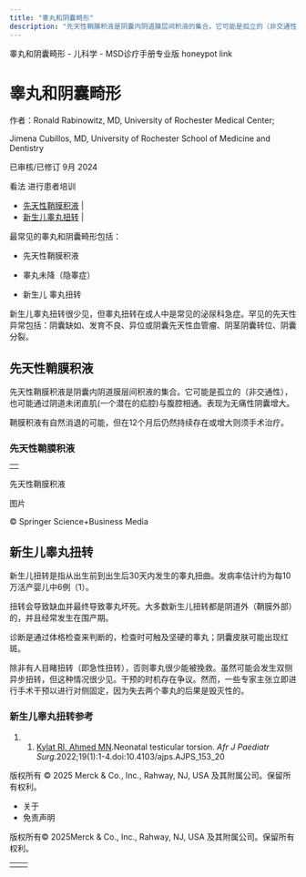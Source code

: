 ```yaml
---
title: "睾丸和阴囊畸形"
description: "先天性鞘膜积液是阴囊内阴道膜层间积液的集合。它可能是孤立的（非交通性），也可能通过阴道未闭直肌(一个潜在的疝腔)与腹腔相通。表现为无痛性阴囊增大。"
---
```


﻿睾丸和阴囊畸形 \- 儿科学 \- MSD诊疗手册专业版 honeypot link

# 睾丸和阴囊畸形

作者：Ronald Rabinowitz, MD, University of Rochester Medical Center;

Jimena Cubillos, MD, University of Rochester School of Medicine and Dentistry

已审核/已修订 9月 2024

看法 进行患者培训

- [先天性鞘膜积液](#先天性鞘膜积液_v93769165_zh) \|
- [新生儿睾丸扭转](#新生儿睾丸扭转_v93769171_zh) \|

最常见的睾丸和阴囊畸形包括：

- 先天性鞘膜积液

- 睾丸未降（隐睾症）

- 新生儿 睾丸扭转


新生儿睾丸扭转很少见，但睾丸扭转在成人中是常见的泌尿科急症。罕见的先天性异常包括：阴囊缺如、发育不良、异位或阴囊先天性血管瘤、阴茎阴囊转位、阴囊分裂。

## 先天性鞘膜积液

先天性鞘膜积液是阴囊内阴道膜层间积液的集合。它可能是孤立的（非交通性），也可能通过阴道未闭直肌(一个潜在的疝腔)与腹腔相通。表现为无痛性阴囊增大。

鞘膜积液有自然消退的可能，但在12个月后仍然持续存在或增大则须手术治疗。

### 先天性鞘膜积液

|     |
| --- |
|  |

先天性鞘膜积液



图片

© Springer Science+Business Media

## 新生儿睾丸扭转

新生儿扭转是指从出生前到出生后30天内发生的睾丸扭曲。发病率估计约为每10万活产婴儿中6例（1）。

扭转会导致缺血并最终导致睾丸坏死。大多数新生儿扭转都是阴道外（鞘膜外部）的，并且经常发生在围产期。

诊断是通过体格检查来判断的，检查时可触及坚硬的睾丸；阴囊皮肤可能出现红斑。

除非有人目睹扭转（即急性扭转），否则睾丸很少能被挽救。虽然可能会发生双侧异步扭转，但这种情况很少见。干预的时机存在争议。然而，一些专家主张立即进行手术干预以进行对侧固定，因为失去两个睾丸的后果是毁灭性的。

### 新生儿睾丸扭转参考

1. 1. [Kylat RI, Ahmed MN](https://www.ncbi.nlm.nih.gov/pmc/articles/PMC8759414/).Neonatal testicular torsion. _Afr J Paediatr Surg_.2022;19(1):1-4.doi:10.4103/ajps.AJPS\_153\_20




版权所有 © 2025
Merck & Co., Inc., Rahway, NJ, USA 及其附属公司。保留所有权利。

- 关于
- 免责声明

版权所有© 2025Merck & Co., Inc., Rahway, NJ, USA 及其附属公司。保留所有权利。

|     |     |
| --- | --- |
|  |  |